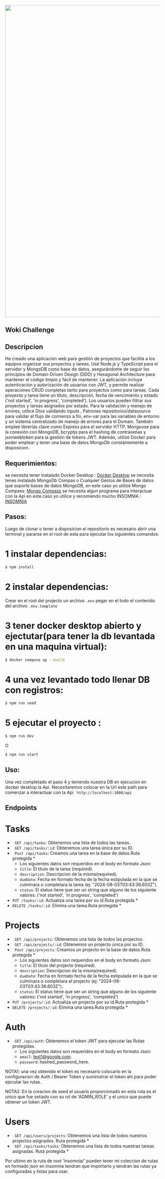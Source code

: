 <img src="https://restaurantes.wokiapp.com/wp-content/uploads/2023/10/wokilogo-1.webp" width="1012px" heigth="358px" />

<!--h2 without bottom border-->
## Woki Challenge

## Descripcion
He creado una aplicación web para gestión de proyectos que facilita a los equipos organizar sus proyectos y tareas.
Usé Node.js y TypeScript para el servidor y MongoDB como base de datos, asegurándome de seguir los principios de Domain-Driven Design (DDD) y Hexagonal Architecture para mantener el código limpio y fácil de mantener.
La aplicación incluye autenticación y autorización de usuarios con JWT, y permite realizar operaciones CRUD completas tanto para proyectos como para tareas.
Cada proyecto y tarea tiene un título, descripción, fecha de vencimiento y estado ('not started', 'in progress', 'completed'). Los usuarios pueden filtrar sus proyectos y tareas asignados por estado.
Para la validación y manejo de errores, utilicé Dtos validando inputs , Patrones repositorios/datasource para validar el flujo de comienzo a fin, env-var para las variables de entorno y un sistema centralizado de manejo de errores para el Domain.
También empleé librerías clave como Express para el servidor HTTP, Mongoose para la conexión con MongoDB, bcryptjs para el hashing de contraseñas y jsonwebtoken para la gestión de tokens JWT. Además, utilize Docker para poder emplear y tener una base de datos MongoDb constantemente a disposicion.

## Requerimientos:
   se necesita tener instalado Docker Desktop : [Docker Desktop](https://www.docker.com/products/docker-desktop/)
   se necesita tenes instalado MongoDb Compas o Cualquier Gestos de Bases de datos que soporte bases de datos MongoDB, en este caso yo utilize Mongo Compass:  [Mongo Compass]((https://www.mongodb.com/es/products/tools/compass))
   se necesita algun programa para interactuar con la Api en este caso yo utilice y recomiendo mucho INSOMNIA : [INSOMNIA](https://insomnia.rest/download)

## Pasos:
  Luego de clonar o tener a disposicion el repositorio es necesario abrir una terminal y pararse en el root de esta para ejecutar los siguientes comandos:

# 1 instalar dependencias:
  ```bash
  $ npm install
  ```
# 2 instalar dependencias:

 Crear en el root del projecto un archivo  `.env` pegar en el todo el contenido del archivo  `.env.template`

# 3 tener docker desktop abierto y ejectutar(para tener la db levantada en una maquina virtual):
  ```bash
  $ docker compose up --build
  ```
# 4 una vez levantado todo llenar DB con registros:
  ```bash
  $ npm run seed
  ```
# 5 ejecutar el proyecto :
  ```bash
  $ npm run dev 
  ```
O
  ```bash
  $ npm run start
  ```

## Uso:
Una vez completado el paso 4 y teniendo nuestra DB en ejecucion en docker desktop la Api.
Necesitaremos colocar en la Url este path para comenzar a interactuar con la Api  ` http://localhost:3000/api`

## Endpoints


# Tasks

-    ` GET /api/tasks`: Obtenemos una lista de todos las tareas.
-    ` GET /api/tasks/:id`: Obtenemos una tarea única por su ID.
-    ` Post /api/tasks`: Creamos una tarea en la base de datos.Ruta protegida *
     - Los siguientes datos son requeridos en el body en formato Json:
     -   `title`: El titulo de la tarea (required).
     -   `description`: Descripcion de la misma(required).
     -   `dueDate`: Fecha en formato fecha de la fecha estipulada en la que se culminara o completara la tarea (ej: "2024-08-03T03:43:36.603Z").
     -   `status`: El status tiene que ser un string que alguno de los siguiente valores: ('not started', 'in progress', 'completed')
-    `PUT /tasks/:id`: Actualiza una tarea por su id.Ruta protegida *
-   `DELETE /tasks/:id`: Elimina una tarea.Ruta protegida *

# Projects

-    ` GET /api/projects`: Obtenemos una lista de todos las projectos.
-    ` GET /api/projects/:id`: Obtenemos un projecto única por su ID.
-    ` Post /api/projects`: Creamos un projecto en la base de datos.Ruta protegida *
     - Los siguientes datos son requeridos en el body en formato Json:
     -   `title`: El titulo del projecto (required).
     -   `description`: Descripcion de la misma(required).
     -   `dueDate`: Fecha en formato fecha de la fecha estipulada en la que se culminara o completara el projecto (ej: "2024-08-03T03:43:36.603Z").
     -   `status`: El status tiene que ser un string que alguno de los siguiente valores: ('not started', 'in progress', 'completed')
-    `PUT /projects/:id`: Actualiza un projecto por su id.Ruta protegida *
-   `DELETE /projects/:id`: Elimina una tarea.Ruta protegida *

# Auth

-    ` GET /api/auth`: Obtenemos el token JWT para ejecutar las Rutas protegidas.
        - Los siguientes datos son requeridos en el body en formato Json:
        -   `email`: test1@google.com.
        -   `password`: hashed_password_here.
    
NOTA1: una vez obtenido el token es necesario colocarlo en la configuracion de Auth / Bearer Token  y suministrar el token ahi para poder ejecutar las rutas. 

NOTA2: En la creacion de seed el usuario proporcionado en esta ruta es el unico que fue setiado con su rol de 'ADMIN_ROLE' y el unico que puede obtener un token JWT.

# Users

-    ` GET /api/users/projects`: Obtenemos una lista de todos nuestros projectos asignados. Ruta protegida *
-    ` GET /api/tasks/tasks`: Obtenemos una lista de todos nuestras tareas asignadas. Ruta protegida *

Por ultimo en la ruta de root  'insomnia/' pueden tener mi coleccion de rutas en formado json en insomnia tendran que importarlo y tendran las rutas ya configuradas y listas para usar.
